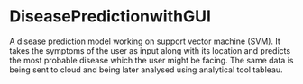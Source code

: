 # DiseasePredictionwithGUI
A disease prediction model working on support vector machine (SVM). It takes the symptoms of the user as input along with its location and predicts the most probable disease which the user might be facing. The same data is being sent to cloud and being later analysed using analytical tool tableau.
